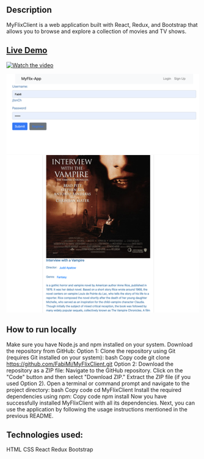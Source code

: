 ## Description


MyFlixClient is a web application built with React, Redux, and Bootstrap that allows you to browse and explore a collection of movies and TV shows.

## [Live Demo](https://fabimi.github.io/MyFlixClient)

[![Watch the video](https://img.youtube.com/vi/nTQUwghvy5Q/default.jpg)](https://youtu.be/Cl9oeH79RpU)



![ScreenShot](https://github.com/FabiMi/MyFlixClient/blob/main/screenshots/Screenshot%202023-07-20%20at%2012.47.35.png)
![ScreenShot](https://github.com/FabiMi/MyFlixClient/blob/main/screenshots/Screenshot%202023-07-20%20at%2013.38.33.png)




## How to run locally

Make sure you have Node.js and npm installed on your system.
Download the repository from GitHub:
Option 1: Clone the repository using Git (requires Git installed on your system):
bash
Copy code
git clone https://github.com/FabiMi/MyFlixClient.git
Option 2: Download the repository as a ZIP file:
Navigate to the GitHub repository.
Click on the "Code" button and then select "Download ZIP."
Extract the ZIP file (if you used Option 2).
Open a terminal or command prompt and navigate to the project directory:
bash
Copy code
cd MyFlixClient
Install the required dependencies using npm:
Copy code
npm install
Now you have successfully installed MyFlixClient with all its dependencies. Next, you can use the application by following the usage instructions mentioned in the previous README.




## Technologies used:
HTML
CSS
React
Redux
Bootstrap








